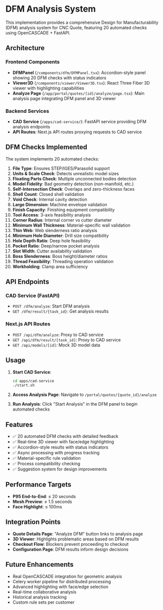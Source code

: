 # DFM Analysis System

This implementation provides a comprehensive Design for Manufacturability (DFM) analysis system for CNC Quote, featuring 20 automated checks using OpenCASCADE + FastAPI.

## Architecture

### Frontend Components
- **DFMPanel** (`/components/dfm/DFMPanel.tsx`): Accordion-style panel showing 20 DFM checks with status indicators
- **Viewer3D** (`/components/viewer/Viewer3D.tsx`): React Three Fiber 3D viewer with highlighting capabilities
- **Analyze Page** (`/app/portal/quotes/[id]/analyze/page.tsx`): Main analysis page integrating DFM panel and 3D viewer

### Backend Services
- **CAD Service** (`/apps/cad-service/`): FastAPI service providing DFM analysis endpoints
- **API Routes**: Next.js API routes proxying requests to CAD service

## DFM Checks Implemented

The system implements 20 automated checks:

1. **File Type**: Ensures STEP/IGES/Parasolid support
2. **Units & Scale Check**: Detects unrealistic model sizes
3. **Floating Parts Check**: Multiple unconnected bodies detection
4. **Model Fidelity**: Bad geometry detection (non-manifold, etc.)
5. **Self-Intersection Check**: Overlaps and zero-thickness faces
6. **Shell Count**: Closed shell validation
7. **Void Check**: Internal cavity detection
8. **Large Dimension**: Machine envelope validation
9. **Finish Capacity**: Finishing equipment compatibility
10. **Tool Access**: 3-axis feasibility analysis
11. **Corner Radius**: Internal corner vs cutter diameter
12. **Minimum Wall Thickness**: Material-specific wall validation
13. **Thin Web**: Web slenderness ratio analysis
14. **Minimum Hole Diameter**: Drill size compatibility
15. **Hole Depth Ratio**: Deep hole feasibility
16. **Pocket Ratio**: Deep/narrow pocket analysis
17. **Slot Width**: Cutter availability validation
18. **Boss Slenderness**: Boss height/diameter ratios
19. **Thread Feasibility**: Threading operation validation
20. **Workholding**: Clamp area sufficiency

## API Endpoints

### CAD Service (FastAPI)
- `POST /dfm/analyze`: Start DFM analysis
- `GET /dfm/result/{task_id}`: Get analysis results

### Next.js API Routes
- `POST /api/dfm/analyze`: Proxy to CAD service
- `GET /api/dfm/result/[task_id]`: Proxy to CAD service
- `GET /api/models/[id]`: Mock 3D model data

## Usage

1. **Start CAD Service**:
   ```bash
   cd apps/cad-service
   ./start.sh
   ```

2. **Access Analysis Page**:
   Navigate to `/portal/quotes/{quote_id}/analyze`

3. **Run Analysis**:
   Click "Start Analysis" in the DFM panel to begin automated checks

## Features

- ✅ 20 automated DFM checks with detailed feedback
- ✅ Real-time 3D viewer with face/edge highlighting
- ✅ Accordion-style results with status indicators
- ✅ Async processing with progress tracking
- ✅ Material-specific rule validation
- ✅ Process compatibility checking
- ✅ Suggestion system for design improvements

## Performance Targets

- **P95 End-to-End**: ≤ 20 seconds
- **Mesh Preview**: ≤ 1.5 seconds
- **Face Highlight**: ≤ 100ms

## Integration Points

- **Quote Details Page**: "Analyze DFM" button links to analysis page
- **3D Viewer**: Highlights problematic areas based on DFM results
- **Checkout Flow**: Blockers prevent proceeding to checkout
- **Configuration Page**: DFM results inform design decisions

## Future Enhancements

- Real OpenCASCADE integration for geometric analysis
- Celery worker pipeline for distributed processing
- Advanced highlighting with face/edge selection
- Real-time collaborative analysis
- Historical analysis tracking
- Custom rule sets per customer
